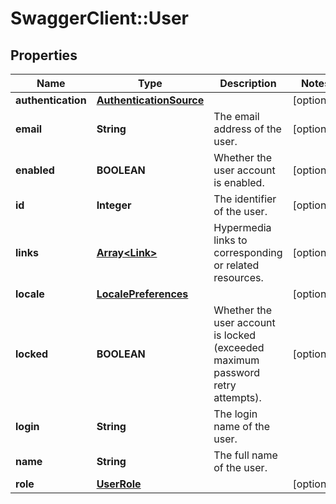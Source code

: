# SwaggerClient::User

## Properties
Name | Type | Description | Notes
------------ | ------------- | ------------- | -------------
**authentication** | [**AuthenticationSource**](AuthenticationSource.md) |  | [optional] 
**email** | **String** | The email address of the user. | [optional] 
**enabled** | **BOOLEAN** | Whether the user account is enabled. | [optional] 
**id** | **Integer** | The identifier of the user. | [optional] 
**links** | [**Array&lt;Link&gt;**](Link.md) | Hypermedia links to corresponding or related resources. | [optional] 
**locale** | [**LocalePreferences**](LocalePreferences.md) |  | [optional] 
**locked** | **BOOLEAN** | Whether the user account is locked (exceeded maximum password retry attempts). | [optional] 
**login** | **String** | The login name of the user. | 
**name** | **String** | The full name of the user. | 
**role** | [**UserRole**](UserRole.md) |  | [optional] 

